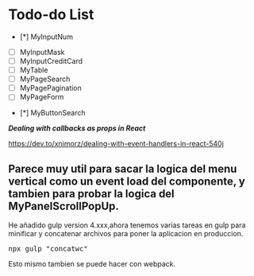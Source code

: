 # Todo-do List

- [*] MyInputNum
- [ ] MyInputMask
- [ ] MyInputCreditCard
- [ ] MyTable
- [ ] MyPageSearch
- [ ] MyPagePagination
- [ ] MyPageForm
- [*] MyButtonSearch

***Dealing with callbacks as props in React***

https://dev.to/xnimorz/dealing-with-event-handlers-in-react-540j

Parece muy util para sacar la logica del menu vertical como un event load
del componente, y tambien para probar la logica del MyPanelScrollPopUp.
---

He añadido gulp version 4.xxx,ahora tenemos varias tareas en gulp para minificar y concatenar archivos para poner la aplicacion
en produccion.
<pre>
npx gulp "concatwc"
</pre>

Esto mismo tambien se puede hacer con webpack.



